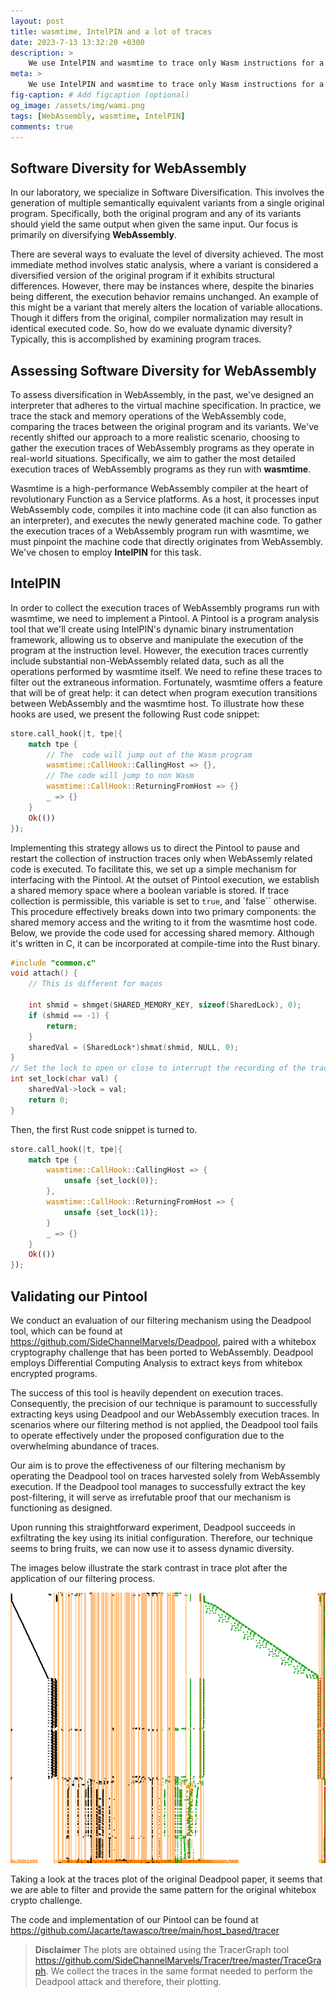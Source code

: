 ```yaml
---
layout: post
title: wasmtime, IntelPIN and a lot of traces
date: 2023-7-13 13:32:20 +0300
description: >
    We use IntelPIN and wasmtime to trace only Wasm instructions for a wasmtime execution.
meta: >
    We use IntelPIN and wasmtime to trace only Wasm instructions for a wasmtime execution.
fig-caption: # Add figcaption (optional)
og_image: /assets/img/wami.png
tags: [WebAssembly, wasmtime, IntelPIN]
comments: true
---
```


## Software Diversity for WebAssembly

In our laboratory, we specialize in Software Diversification. This involves the generation of multiple semantically equivalent variants from a single original program. Specifically, both the original program and any of its variants should yield the same output when given the same input. Our focus is primarily on diversifying **WebAssembly**.

There are several ways to evaluate the level of diversity achieved. The most immediate method involves static analysis, where a variant is considered a diversified version of the original program if it exhibits structural differences. However, there may be instances where, despite the binaries being different, the execution behavior remains unchanged. An example of this might be a variant that merely alters the location of variable allocations. Though it differs from the original, compiler normalization may result in identical executed code. So, how do we evaluate dynamic diversity? Typically, this is accomplished by examining program traces.


## Assessing Software Diversity for WebAssembly

To assess diversification in WebAssembly, in the past, we've designed an interpreter that adheres to the virtual machine specification. In practice, we trace the stack and memory operations of the WebAssembly code, comparing the traces between the original program and its variants. We've recently shifted our approach to a more realistic scenario, choosing to gather the execution traces of WebAssembly programs as they operate in real-world situations. Specifically, we aim to gather the most detailed execution traces of WebAssembly programs as they run with **wasmtime**.

Wasmtime is a high-performance WebAssembly compiler at the heart of revolutionary Function as a Service platforms. As a host, it processes input WebAssembly code, compiles it into machine code (it can also function as an interpreter), and executes the newly generated machine code. To gather the execution traces of a WebAssembly program run with wasmtime, we must pinpoint the machine code that directly originates from WebAssembly. We've chosen to employ **IntelPIN** for this task.


## IntelPIN

In order to collect the execution traces of WebAssembly programs run with wasmtime, we need to implement a Pintool. A Pintool is a program analysis tool that we'll create using IntelPIN's dynamic binary instrumentation framework, allowing us to observe and manipulate the execution of the program at the instruction level.
However, the execution traces currently include substantial non-WebAssembly related data, such as all the operations performed by wasmtime itself.
We need to refine these traces to filter out the extraneous information. Fortunately, wasmtime offers a feature that will be of great help: it can detect when program execution transitions between WebAssembly and the wasmtime host.
To illustrate how these hooks are used, we present the following Rust code snippet:

```Rust
store.call_hook(|t, tpe|{
    match tpe {
        // The  code will jump out of the Wasm program
        wasmtime::CallHook::CallingHost => {},
        // The code will jump to non Wasm
        wasmtime::CallHook::ReturningFromHost => {}
        _ => {}
    }
    Ok(())
});
```

Implementing this strategy allows us to direct the Pintool to pause and restart the collection of instruction traces only when WebAssemly related code is executed. To facilitate this, we set up a simple mechanism for interfacing with the Pintool. At the outset of Pintool execution, we establish a shared memory space where a boolean variable is stored. If trace collection is permissible, this variable is set to `true`, and `false`` otherwise. This procedure effectively breaks down into two primary components: the shared memory access and the writing to it from the wasmtime host code.
Below, we provide the code used for accessing shared memory. Although it's written in C, it can be incorporated at compile-time into the Rust binary.

```C
#include "common.c"
void attach() {
    // This is different for macos

    int shmid = shmget(SHARED_MEMORY_KEY, sizeof(SharedLock), 0);
    if (shmid == -1) {
        return;
    }
    sharedVal = (SharedLock*)shmat(shmid, NULL, 0);
}
// Set the lock to open or close to interrupt the recording of the traces
int set_lock(char val) {
    sharedVal->lock = val;
    return 0;
}

```

Then, the first Rust code snippet is turned to.

```Rust
store.call_hook(|t, tpe|{
    match tpe {
        wasmtime::CallHook::CallingHost => {
            unsafe {set_lock(0)};
        },
        wasmtime::CallHook::ReturningFromHost => {
            unsafe {set_lock(1)};
        }
        _ => {}
    }
    Ok(())
});
```


## Validating our Pintool

We conduct an evaluation of our filtering mechanism using the Deadpool tool, which can be found at https://github.com/SideChannelMarvels/Deadpool, paired with a whitebox cryptography challenge that has been ported to WebAssembly. Deadpool employs Differential Computing Analysis to extract keys from whitebox encrypted programs.

The success of this tool is heavily dependent on execution traces. Consequently, the precision of our technique is paramount to successfully extracting keys using Deadpool and our WebAssembly execution traces. In scenarios where our filtering method is not applied, the Deadpool tool fails to operate effectively under the proposed configuration due to the overwhelming abundance of traces.

Our aim is to prove the effectiveness of our filtering mechanism by operating the Deadpool tool on traces harvested solely from WebAssembly execution. If the Deadpool tool manages to successfully extract the key post-filtering, it will serve as irrefutable proof that our mechanism is functioning as designed.

Upon running this straightforward experiment, Deadpool succeeds in exfiltrating the key using its initial configuration.
Therefore, our technique seems to bring fruits, we can now use it to assess dynamic diversity.

The images below illustrate the stark contrast in trace plot after the application of our filtering process.

![alt results](/assets/img/wb.png)

Taking a look at the traces plot of the original Deadpool paper, it seems that we are able to filter and provide the same pattern for the original whitebox crypto challenge.

The code and implementation of our Pintool can be found at https://github.com/Jacarte/tawasco/tree/main/host_based/tracer 

> **Disclaimer** The plots are obtained using the TracerGraph tool https://github.com/SideChannelMarvels/Tracer/tree/master/TraceGraph. We collect the traces in the same format needed to perform the Deadpool attack and therefore, their plotting.